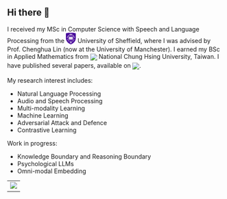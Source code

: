 ## Hi there 👋

I received my MSc in Computer Science with Speech and Language Processing from the <sub><a href="https://sheffield.ac.uk"><img class="png" src="https://github.com/penguinwang96825/penguinwang96825.github.io/blob/main/images/UoS_logo.png" width="23pt" ></a></sub> University of Sheffield, where I was advised by Prof. Chenghua Lin (now at the University of Manchester). I earned my BSc in Applied Mathematics from <sub><a href="https://www.nchu.edu.tw"><img class="png" src="https://github.com/penguinwang96825/penguinwang96825.github.io/blob/main/images/NCHU_logo.png" width="23pt" ></a></sub> National Chung Hsing University, Taiwan. I have published several papers, available on <sub><a href='https://scholar.google.com/citations?user=EPrTek0AAAAJ'><img src="https://img.shields.io/badge/Citations-green?style=social&logo=Google%20Scholar&labelColor=f6f6f6&color=9cf"></a></sub>.


My research interest includes: 
- Natural Language Processing
- Audio and Speech Processing
- Multi-modality Learning
- Machine Learning
- Adversarial Attack and Defence
- Contrastive Learning

Work in progress:
- Knowledge Boundary and Reasoning Boundary
- Psychological LLMs
- Omni-modal Embedding

<table>
  <tbody>
    <tr>
      <td width="100%">
        <img src="https://github-readme-stats.vercel.app/api?username=Yunnglin&hide_rank=true&show_icons=true&theme=dracula">
    </tr>
  </tbody>
</table>
